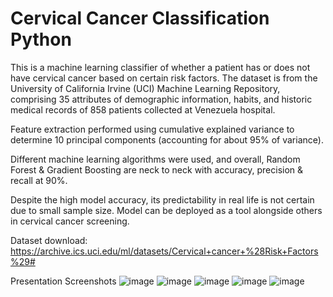 # Cervical Cancer Classification Python
 
This is a machine learning classifier of whether a patient has or does not have cervical cancer based on certain risk factors.  The dataset is from the University of California Irvine (UCI) Machine Learning Repository, comprising 35 attributes of demographic information, habits, and historic medical records of 858 patients collected at Venezuela hospital.

Feature extraction performed using cumulative explained variance to determine 10 principal components (accounting for about 95% of variance).

Different machine learning algorithms were used, and overall, Random Forest & Gradient Boosting are neck to neck with accuracy, precision & recall at 90%. 

Despite the high model accuracy, its predictability in real life is not certain due to small sample size.  Model can be deployed as a tool alongside others in cervical cancer screening. 

Dataset download: https://archive.ics.uci.edu/ml/datasets/Cervical+cancer+%28Risk+Factors%29#

Presentation Screenshots
![image](https://user-images.githubusercontent.com/88481617/145517491-abe539dd-e666-4021-a35e-dbd9facd7dca.png)
![image](https://user-images.githubusercontent.com/88481617/145517508-eb895c75-b957-4feb-b668-54ff1848792e.png)
![image](https://user-images.githubusercontent.com/88481617/145517538-08b51e46-e539-4f1a-a25c-ec021423d296.png)
![image](https://user-images.githubusercontent.com/88481617/145517578-6b2b864c-f2cf-4631-a208-ae04e896d6fc.png)
![image](https://user-images.githubusercontent.com/88481617/145517615-77cba71a-8ce7-422f-84c6-263a3e6f45e2.png)
